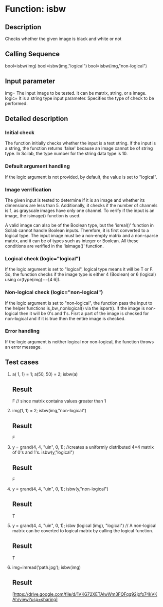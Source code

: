 # Function: isbw

## Description
Checks whether the given image is black and white or not

## Calling Sequence
bool=isbw(img)
bool=isbw(img,"logical")
bool=isbw(img,"non-logical")

## Input parameter
img= The input image to be tested. It can be matrix, string, or a image.
logic= It is a string type input parameter. Specifies the type of check to be performed.

## Detailed description

### Initial check
The function initially checks whether the input is a text string. If the input is a string, the function returns 'false' because an image cannot be of string type. In Scilab, the type number for the string data type is 10.

### Default argument handling
If the logic argument is not provided, by default, the value is set to "logical".

### Image verrification
The given input is tested to determine if it is an image and whether its dimensions are less than 5. Additionally, it checks if the number of channels is 1, as grayscale images have only one channel. To verify if the input is an image, the isimage() function is used.

A valid image can also be of the Boolean type, but the 'isreal()' function in Scilab cannot handle Boolean inputs. Therefore, it is first converted to a logical type. The input image must be a non-empty matrix and a non-sparse matrix, and it can be of types such as integer or Boolean. All these conditions are verified in the 'isimage()' function.

### Logical check (logic="logical")
If the logic argument is set to "logical", logical type means it will be T or F. So, the function checks if the image type is either 4 (Boolean) or 6 (logical) using or(type(img)==[4 6]).

### Non-logical check (logic="non-logical")
If the logic argument is set to "non-logical", the function pass the input to the helper functions is_bw_nonlogical() via the ispart(). If the image is non-logical then it will be 0's and 1's. Fisrt a part of the image is checked for non-logical and if it is true then the entire image is checked.

### Error handling
If the logic argument is neither logical nor non-logical, the function throws an error message.

## Test cases

1. a( 1,  1) = 1;
   a(50, 50) = 2;
   isbw(a)
   ## Result
   F                      // since matrix contains values greater than 1

2. img(1, 1) = 2;
   isbw(img,"non-logical")
   ## Result
   F

3. y = grand(4, 4, "uin", 0, 1);  //creates a uniformly distributed 4*4 matrix of 0's and 1's.
   isbw(y,"logical")
   ## Result
   F

4. y = grand(4, 4, "uin", 0, 1);
   isbw(y,"non-logical")
   ## Result
   T

5. y = grand(4, 4, "uin", 0, 1);
   isbw (logical (img), "logical")  // A non-logical matrix can be coverted to logical matrix by calling the logical function.
   ## Result
   T

6. img=imread('path.jpg');
   isbw(img)
   ## Result
   [https://drive.google.com/file/d/1VKG72XETAlwWm3FQFqq92jofo74kVKAh/view?usp=sharing]
